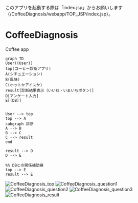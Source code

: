 このアプリを起動する際は「index.jsp」からお願いします（/CoffeeDiagnosis/webapp/TOP_JSP/index.jsp）。




# CoffeeDiagnosis
Coffee app
```mermaid
graph TD
User((User))
top(コーヒー診断アプリ)
A(シチュエーション)
B(風味)
C(ホットかアイスか)
result[診断結果表示（いいね・いまいちボタン）]
D[アンケート入力]
E[(DB)]


User --> top
top --> A
subgraph 診断 
A --> B
B --> C
C --> result
end

result --> D
D --> E

%% DBとの関係補助線
top --> E
result --> E

```

![CoffeeDiagnosis_top](https://github.com/user-attachments/assets/341da896-f2aa-42b2-8af4-85f82dfb7891)
![CoffeeDiagnosis_question1](https://github.com/user-attachments/assets/af83974a-a219-4c2d-a986-d722e1255f11)
![CoffeeDiagnosis_question2](https://github.com/user-attachments/assets/9ec8464a-0f16-484a-8cae-c53b2b57c6b9)
![CoffeeDiagnosis_question3](https://github.com/user-attachments/assets/dfbe293a-386d-4149-94c9-d8b3e6009fb2)
![CoffeeDiagnosis_result](https://github.com/user-attachments/assets/c09da4c7-3b42-42c4-b08e-1bdf8c7ade64)


